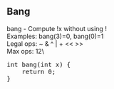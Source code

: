<h2>Bang</h2>

bang - Compute !x without using !\
Examples: bang(3)=0, bang(0)=1\
Legal ops: ~ & ^ | + << >>\
Max ops: 12\ 

<pre>
int bang(int x) {
    return 0;
}
</pre>